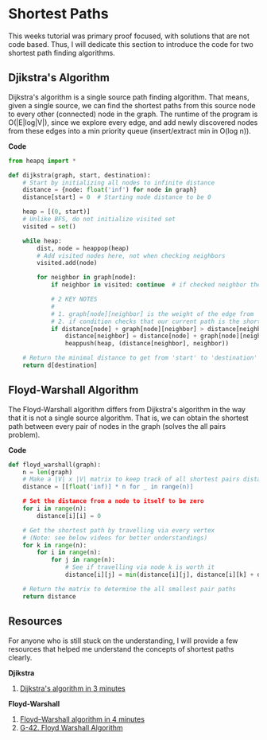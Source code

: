 # Shortest Paths

This weeks tutorial was primary proof focused, with solutions that are not code based. Thus, I will dedicate this section to introduce the code for two shortest path finding algorithms.

## Djikstra's Algorithm

Dijkstra's algorithm is a single source path finding algorithm. That means, given a single source, we can find the shortest paths from this source node to every other (connected) node in the graph. The runtime of the program is O(|E|log|V|), since we explore every edge, and add newly discovered nodes from these edges into a min priority queue (insert/extract min in O(log n)).

**Code**

```python
from heapq import *

def dijkstra(graph, start, destination):
    # Start by initializing all nodes to infinite distance
    distance = {node: float('inf') for node in graph}
    distance[start] = 0  # Starting node distance to be 0

    heap = [(0, start)]
    # Unlike BFS, do not initialize visited set
    visited = set()

    while heap:
        dist, node = heappop(heap)
        # Add visited nodes here, not when checking neighbors
        visited.add(node)

        for neighbor in graph[node]:
            if neighbor in visited: continue  # if checked neighbor then skip

            # 2 KEY NOTES
            #
            # 1. graph[node][neighbor] is the weight of the edge from 'node' to neighbor
            # 2. if condition checks that our current path is the shortest SO FAR
            if distance[node] + graph[node][neighbor] > distance[neighbor]:
                distance[neighbor] = distance[node] + graph[node][neighbor]
                heappush(heap, (distance[neighbor], neighbor))

    # Return the minimal distance to get from 'start' to 'destination'
    return d[destination]
```

## Floyd-Warshall Algorithm

The Floyd-Warshall algorithm differs from Dijkstra's algorithm in the way that it is not a single source algorithm. That is, we can obtain the shortest path between every pair of nodes in the graph (solves the all pairs problem).

**Code**

```python
def floyd_warshall(graph):
    n = len(graph)
    # Make a |V| x |V| matrix to keep track of all shortest pairs distance
    distance = [[float('inf)] * n for _ in range(n)]

    # Set the distance from a node to itself to be zero
    for i in range(n):
        distance[i][i] = 0

    # Get the shortest path by travelling via every vertex
    # (Note: see below videos for better understandings)
    for k in range(n):
        for i in range(n):
            for j in range(n):
                # See if travelling via node k is worth it
                distance[i][j] = min(distance[i][j], distance[i][k] + distance[k][j])

    # Return the matrix to determine the all smallest pair paths
    return distance
```

## Resources

For anyone who is still stuck on the understanding, I will provide a few resources that helped me understand the concepts of shortest paths clearly.

**Djikstra**

1. [Dijkstra's algorithm in 3 minutes](https://www.youtube.com/watch?v=_lHSawdgXpI)

**Floyd-Warshall**

1. [Floyd–Warshall algorithm in 4 minutes](https://www.youtube.com/watch?v=4OQeCuLYj-4)
2. [G-42. Floyd Warshall Algorithm](https://www.youtube.com/watch?v=YbY8cVwWAvw)
